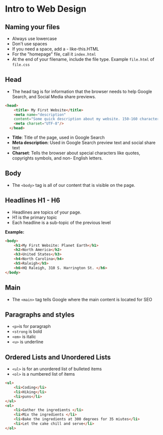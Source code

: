 # Intro to Web Design

## Naming your files
- Always use lowercase
- Don't use spaces
- If you need a space, add a - like-this.HTML
- For the "homepage" file, call it `index.html`
- At the end of your filename, include the file type. Example `file.html` of `file.css`


## Head
- The head tag is for information that the browser needs to help Google Search, and Social Media share previews.
``` HTML
<head>
    <title> My First Website</title>
    <meta name="description"
    content="Some quick description about my website. 150-160 characters long" />
    <meta charset="UTF-8"/>
  </head>
  ```
  - **Title**: Title of the page, used in Google Search
  - **Meta description**: Used in Google Search preview text and social share text
  - **Charset**: Tells the browser about special characters like quotes, copyrights symbols, and non- English letters.

## Body
- The `<body>` tag is all of our content that is visible on the page.

## Headlines H1 - H6
- Headlines are topics of your page.
- H1 is the primary topic
- Each headline is a sub-topic of the previous level

**Example:**
```html
<body>
    <h1>My First Website: Planet Earth</h1>
    <h2>North America</h2>
    <h3>United States</h3>
    <h4>North Carolina</h4>
    <h5>Raleigh</h5>
    <h6>HQ Raleigh, 310 S. Harrington St. </h6>
</body>
```

## Main
- The `<main>` tag tells Google where the main content is located for SEO

## Paragraphs and styles
- `<p>`is for paragraph
- `<strong` is bold
- `<em>` is italic
- `<u>` is underline

## Ordered Lists and Unordered Lists
- `<ul>` is for an unordered list of bulleted items
- `<ol>` is a numbered list of items

```html
<ul>
    <li>Coding</li>
    <li>Hiking</li>
    <li>puns</li>
</ul>
<ol>
    <li>Gather the ingredients </li>
    <li>Mix the ingredients </li>
    <li>Bake the ingredients at 300 degrees for 35 miutes</li>
    <li>Let the cake chill and serve</li>
</ol>
```
